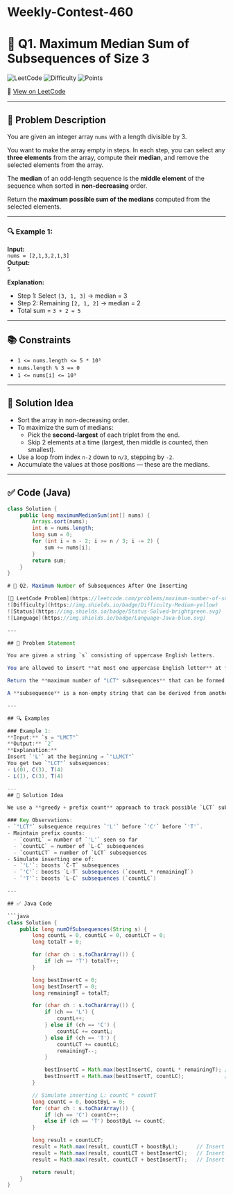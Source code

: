 # Weekly-Contest-460
# 🧮 Q1. Maximum Median Sum of Subsequences of Size 3

![LeetCode](https://img.shields.io/badge/LeetCode-Solved-brightgreen)
![Difficulty](https://img.shields.io/badge/Difficulty-Medium-yellow)
![Points](https://img.shields.io/badge/Points-4-Blue)

🔗 [View on LeetCode](https://leetcode.com/problems/maximum-median-sum-of-subsequences-of-size-3)

---

## 📝 Problem Description

You are given an integer array `nums` with a length divisible by 3.

You want to make the array empty in steps. In each step, you can select any **three elements** from the array, compute their **median**, and remove the selected elements from the array.

The **median** of an odd-length sequence is the **middle element** of the sequence when sorted in **non-decreasing** order.

Return the **maximum possible sum of the medians** computed from the selected elements.

---

### 🔍 Example 1:
**Input:**  
`nums = [2,1,3,2,1,3]`  
**Output:**  
`5`  

**Explanation:**  
- Step 1: Select `[3, 1, 3]` → median = 3  
- Step 2: Remaining `[2, 1, 2]` → median = 2  
- Total sum = `3 + 2 = 5`
---

## 📚 Constraints
- `1 <= nums.length <= 5 * 10⁵`  
- `nums.length % 3 == 0`  
- `1 <= nums[i] <= 10⁹`

---

## 🚀 Solution Idea

- Sort the array in non-decreasing order.
- To maximize the sum of medians:
  - Pick the **second-largest** of each triplet from the end.
  - Skip 2 elements at a time (largest, then middle is counted, then smallest).
- Use a loop from index `n-2` down to `n/3`, stepping by `-2`.
- Accumulate the values at those positions — these are the medians.

---

## ✅ Code (Java)

```java
class Solution {
    public long maximumMedianSum(int[] nums) {
        Arrays.sort(nums);
        int n = nums.length;
        long sum = 0;
        for (int i = n - 2; i >= n / 3; i -= 2) {
            sum += nums[i];
        }
        return sum;
    }
}

# 🧩 Q2. Maximum Number of Subsequences After One Inserting

[🔗 LeetCode Problem](https://leetcode.com/problems/maximum-number-of-subsequences-after-one-inserting/)  
![Difficulty](https://img.shields.io/badge/Difficulty-Medium-yellow)
![Status](https://img.shields.io/badge/Status-Solved-brightgreen.svg)
![Language](https://img.shields.io/badge/Language-Java-blue.svg)

---

## 📌 Problem Statement

You are given a string `s` consisting of uppercase English letters.

You are allowed to insert **at most one uppercase English letter** at **any position** (including the beginning or end) of the string.

Return the **maximum number of "LCT" subsequences** that can be formed in the resulting string after at most one insertion.

A **subsequence** is a non-empty string that can be derived from another string by deleting some or no characters without changing the order of the remaining characters.

---

## 🔍 Examples

### Example 1:
**Input:** `s = "LMCT"`  
**Output:** `2`  
**Explanation:**  
Insert `'L'` at the beginning → `"LLMCT"`  
You get two `"LCT"` subsequences:
- L(0), C(3), T(4)
- L(1), C(3), T(4)

---
## 🚀 Solution Idea

We use a **greedy + prefix count** approach to track possible `LCT` subsequences and simulate all three possible insertions (`L`, `C`, `T`) to find which gives the best boost.

### Key Observations:
- `"LCT"` subsequence requires `'L'` before `'C'` before `'T'`.
- Maintain prefix counts:
  - `countL` = number of `'L'` seen so far
  - `countLC` = number of `L-C` subsequences
  - `countLCT` = number of `LCT` subsequences
- Simulate inserting one of:
  - `'L'`: boosts `C-T` subsequences
  - `'C'`: boosts `L-T` subsequences (`countL * remainingT`)
  - `'T'`: boosts `L-C` subsequences (`countLC`)

---

## ✅ Java Code

```java
class Solution {
    public long numOfSubsequences(String s) {
        long countL = 0, countLC = 0, countLCT = 0;
        long totalT = 0;

        for (char ch : s.toCharArray()) {
            if (ch == 'T') totalT++;
        }

        long bestInsertC = 0;
        long bestInsertT = 0;
        long remainingT = totalT;

        for (char ch : s.toCharArray()) {
            if (ch == 'L') {
                countL++;
            } else if (ch == 'C') {
                countLC += countL;
            } else if (ch == 'T') {
                countLCT += countLC;
                remainingT--; 
            }

            bestInsertC = Math.max(bestInsertC, countL * remainingT); // Insert C here
            bestInsertT = Math.max(bestInsertT, countLC);             // Insert T here
        }

        // Simulate inserting L: countC * countT
        long countC = 0, boostByL = 0;
        for (char ch : s.toCharArray()) {
            if (ch == 'C') countC++;
            else if (ch == 'T') boostByL += countC;
        }

        long result = countLCT;
        result = Math.max(result, countLCT + boostByL);      // Insert L
        result = Math.max(result, countLCT + bestInsertC);   // Insert C
        result = Math.max(result, countLCT + bestInsertT);   // Insert T

        return result;
    }
}
